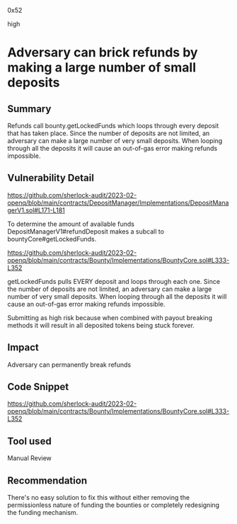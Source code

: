 0x52

high

# Adversary can brick refunds by making a large number of small deposits

## Summary

Refunds call bounty.getLockedFunds which loops through every deposit that has taken place. Since the number of deposits are not limited, an adversary can make a large number of very small deposits. When looping through all the deposits it will cause an out-of-gas error making refunds impossible.

## Vulnerability Detail

https://github.com/sherlock-audit/2023-02-openq/blob/main/contracts/DepositManager/Implementations/DepositManagerV1.sol#L171-L181

To determine the amount of available funds DepositManagerV1#refundDeposit makes a subcall to bountyCore#getLockedFunds.

https://github.com/sherlock-audit/2023-02-openq/blob/main/contracts/Bounty/Implementations/BountyCore.sol#L333-L352

getLockedFunds pulls EVERY deposit and loops through each one. Since the number of deposits are not limited, an adversary can make a large number of very small deposits. When looping through all the deposits it will cause an out-of-gas error making refunds impossible.

Submitting as high risk because when combined with payout breaking methods it will result in all deposited tokens being stuck forever.

## Impact

Adversary can permanently break refunds

## Code Snippet

https://github.com/sherlock-audit/2023-02-openq/blob/main/contracts/Bounty/Implementations/BountyCore.sol#L333-L352

## Tool used

Manual Review

## Recommendation

There's no easy solution to fix this without either removing the permissionless nature of funding the bounties or completely redesigning the funding mechanism.